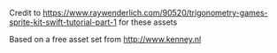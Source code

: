 Credit to https://www.raywenderlich.com/90520/trigonometry-games-sprite-kit-swift-tutorial-part-1 for these assets

Based on a free asset set from http://www.kenney.nl